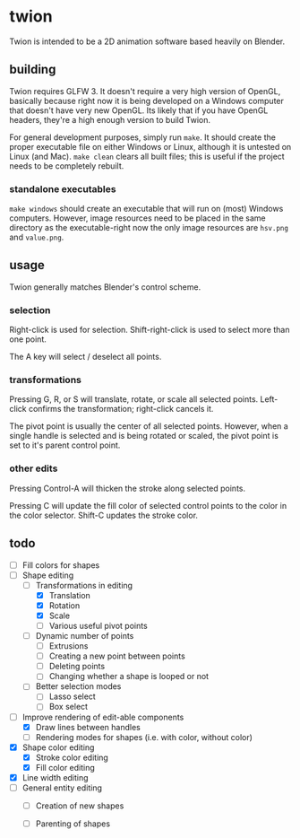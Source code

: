 # twion
Twion is intended to be a 2D animation software based heavily on Blender.

## building
Twion requires GLFW 3. It doesn't require a very high version of OpenGL, basically because right now it is being developed on a Windows computer that doesn't have very new OpenGL.
Its likely that if you have OpenGL headers, they're a high enough version to build Twion.

For general development purposes, simply run `make`. It should create the proper executable file on either Windows or Linux, although it is untested on Linux (and Mac).
`make clean` clears all built files; this is useful if the project needs to be completely rebuilt.

### standalone executables
`make windows` should create an executable that will run on (most) Windows computers. However, image resources need to be placed in the same directory as the executable-right now
the only image resources are `hsv.png` and `value.png`.

## usage
Twion generally matches Blender's control scheme.

### selection
Right-click is used for selection. Shift-right-click is used to select more than one point.

The A key will select / deselect all points.

### transformations
Pressing G, R, or S will translate, rotate, or scale all selected points. Left-click confirms the transformation; right-click cancels it.

The pivot point is usually the center of all selected points. However, when a single handle is selected and is being rotated or scaled, the pivot point is set to it's parent control point.

### other edits
Pressing Control-A will thicken the stroke along selected points.

Pressing C will update the fill color of selected control points to the color in the color selector. Shift-C updates the stroke color.

## todo
- [ ] Fill colors for shapes
- [ ] Shape editing
   - [ ] Transformations in editing
      - [x] Translation
      - [x] Rotation
      - [x] Scale
      - [ ] Various useful pivot points
   - [ ] Dynamic number of points
      - [ ] Extrusions
      - [ ] Creating a new point between points
      - [ ] Deleting points
      - [ ] Changing whether a shape is looped or not
   - [ ] Better selection modes
      - [ ] Lasso select
      - [ ] Box select
- [ ] Improve rendering of edit-able components
   - [x] Draw lines between handles
   - [ ] Rendering modes for shapes (i.e. with color, without color)
- [x] Shape color editing
   - [x] Stroke color editing
   - [x] Fill color editing
- [x] Line width editing
- [ ] General entity editing
   - [ ] Creation of new shapes
   - [ ] Parenting of shapes

